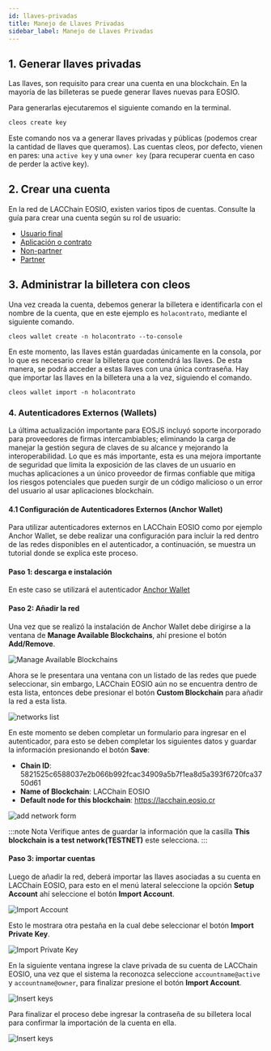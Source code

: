 ```yaml
---
id: llaves-privadas
title: Manejo de Llaves Privadas
sidebar_label: Manejo de Llaves Privadas
---
```


## 1. Generar llaves privadas

Las llaves, son requisito para crear una cuenta en una blockchain. En la mayoría de las billeteras se puede generar llaves nuevas para EOSIO.

Para generarlas ejecutaremos el siguiente comando en la terminal.

```bash
cleos create key
```

Este comando nos va a generar llaves privadas y públicas (podemos crear la cantidad de llaves que queramos). Las cuentas cleos, por defecto, vienen en pares: una `active key` y una `owner key` (para recuperar cuenta en caso de perder la active key).

## 2. Crear una cuenta

En la red de LACChain EOSIO, existen varios tipos de cuentas. Consulte la guía para crear una cuenta según su rol de usuario: 

- [Usuario final](./crear-cuenta-final)
- [Aplicación o contrato](./crear-cuenta-contrato)
- [Non-partner](./crear-cuenta-non-partner)
- [Partner](./crear-cuenta-partner)

## 3. Administrar la billetera con cleos

Una vez creada la cuenta, debemos generar la billetera e identificarla con el nombre de la cuenta, que en este ejemplo es `holacontrato`, mediante el siguiente comando.

```
cleos wallet create -n holacontrato --to-console
```

En este momento, las llaves están guardadas únicamente en la consola, por lo que es necesario crear la billetera que contendrá las llaves. De esta manera, se podrá acceder a estas llaves con una única contraseña. Hay que importar las llaves en la billetera una a la vez, siguiendo el comando.

```
cleos wallet import -n holacontrato
```` 

### 4. Autenticadores Externos (Wallets)

La última actualización importante para EOSJS incluyó soporte incorporado para proveedores de firmas intercambiables; eliminando la carga de manejar la gestión segura de claves de su alcance y mejorando la interoperabilidad. Lo que es más importante, esta es una mejora importante de seguridad que limita la exposición de las claves de un usuario en muchas aplicaciones a un único proveedor de firmas confiable que mitiga los riesgos potenciales que pueden surgir de un código malicioso o un error del usuario al usar aplicaciones blockchain. 

#### **4.1 Configuración de Autenticadores Externos (Anchor Wallet)**

Para utilizar autenticadores externos en LACChain EOSIO como por ejemplo Anchor Wallet, se debe realizar una configuración para incluir la red dentro de las redes disponibles en el autenticador, a continuación, se muestra un tutorial donde se explica este proceso.

#### Paso 1: descarga e instalación
 
En este caso se utilizará el autenticador [Anchor Wallet](https://greymass.com/en/anchor/)

#### Paso 2: Añadir la red

Una vez que se realizó la instalación de Anchor Wallet debe dirigirse a la ventana de **Manage Available Blockchains**, ahí presione el botón **Add/Remove**.

![Manage Available Blockchains](/img/tutorials/add_network.png)

Ahora se le presentara una ventana con un listado de las redes que puede seleccionar, sin embargo, LACChain EOSIO aún no se encuentra dentro de esta lista, entonces debe presionar el botón **Custom Blockchain** para añadir la red a esta lista.

![networks list](/img/tutorials/networks_list.png)

En este momento se deben completar un formulario para ingresar en el autenticador, para esto se deben completar los siguientes datos y guardar la información presionando el botón **Save**:
 
 - **Chain ID**: 5821525c6588037e2b066b992fcac34909a5b7f1ea8d5a393f6720fca3750d61
 - **Name of Blockchain**: LACChain EOSIO
 - **Default node for this blockchain**: https://lacchain.eosio.cr
 
![add network form](/img/tutorials/add_red_form.png)

:::note Nota
Verifique antes de guardar la información que la casilla **This blockchain is a test network(TESTNET)** este selecciona.
:::

#### Paso 3: importar cuentas

Luego de añadir la red, deberá importar las llaves asociadas a su cuenta en LACChain EOSIO, para esto en el menú lateral seleccione la opción **Setup Account** ahí seleccione el botón **Import Account**.

![Import Account](/img/tutorials/import_account.png)

Esto le mostrara otra pestaña en la cual debe seleccionar el botón **Import Private Key**.

![Import Private Key](/img/tutorials/import_key.png)

En la siguiente ventana ingrese la clave privada de su cuenta de LACChain EOSIO, una vez que el sistema la reconozca seleccione `accountname@active` y `accountname@owner`, para finalizar presione el botón **Import Account**.

![Insert keys](/img/tutorials/insert_keys.png)

Para finalizar el proceso debe ingresar la contraseña de su billetera local para confirmar la importación de la cuenta en ella.

![Insert keys](/img/tutorials/enter_password.png)
